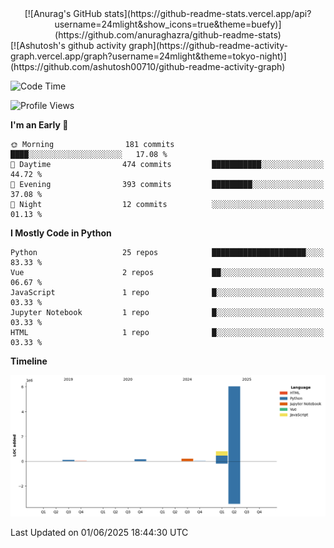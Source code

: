 
<div align="center">
[![Anurag's GitHub stats](https://github-readme-stats.vercel.app/api?username=24mlight&show_icons=true&theme=buefy)](https://github.com/anuraghazra/github-readme-stats)
</div>
[![Ashutosh's github activity graph](https://github-readme-activity-graph.vercel.app/graph?username=24mlight&theme=tokyo-night)](https://github.com/ashutosh00710/github-readme-activity-graph)

<!--START_SECTION:waka-->
![Code Time](http://img.shields.io/badge/Code%20Time-310%20hrs%2012%20mins-blue)

![Profile Views](http://img.shields.io/badge/Profile%20Views-107-blue)

**I'm an Early 🐤** 

```text
🌞 Morning                181 commits         ████░░░░░░░░░░░░░░░░░░░░░   17.08 % 
🌆 Daytime                474 commits         ███████████░░░░░░░░░░░░░░   44.72 % 
🌃 Evening                393 commits         █████████░░░░░░░░░░░░░░░░   37.08 % 
🌙 Night                  12 commits          ░░░░░░░░░░░░░░░░░░░░░░░░░   01.13 % 
```


**I Mostly Code in Python** 

```text
Python                   25 repos            █████████████████████░░░░   83.33 % 
Vue                      2 repos             ██░░░░░░░░░░░░░░░░░░░░░░░   06.67 % 
JavaScript               1 repo              █░░░░░░░░░░░░░░░░░░░░░░░░   03.33 % 
Jupyter Notebook         1 repo              █░░░░░░░░░░░░░░░░░░░░░░░░   03.33 % 
HTML                     1 repo              █░░░░░░░░░░░░░░░░░░░░░░░░   03.33 % 
```



**Timeline**

![Lines of Code chart](https://raw.githubusercontent.com/24mlight/24mlight/main/assets/bar_graph.png)


 Last Updated on 01/06/2025 18:44:30 UTC
<!--END_SECTION:waka-->
